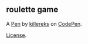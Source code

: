 roulette game
-------------


A [Pen](https://codepen.io/killerek/pen/WOvqdg) by [killereks](https://codepen.io/killerek) on [CodePen](https://codepen.io).

[License](https://codepen.io/license/pen/WOvqdg).